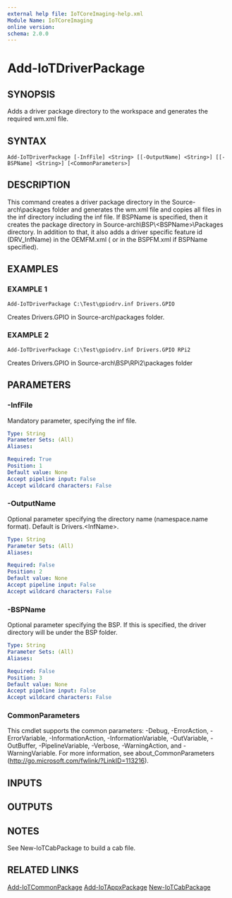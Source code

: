 ```yaml
---
external help file: IoTCoreImaging-help.xml
Module Name: IoTCoreImaging
online version:
schema: 2.0.0
---
```


# Add-IoTDriverPackage

## SYNOPSIS
Adds a driver package directory to the workspace and generates the required wm.xml file.

## SYNTAX

```
Add-IoTDriverPackage [-InfFile] <String> [[-OutputName] <String>] [[-BSPName] <String>] [<CommonParameters>]
```

## DESCRIPTION
This command creates a driver package directory in the Source-arch\packages folder and generates the wm.xml file and copies all files in the inf directory including the inf file.
If BSPName is specified, then it creates the package directory in Source-arch\BSP\\\<BSPName\>\Packages directory.
In addition to that, it also adds a driver specific feature id (DRV_InfName) in the OEMFM.xml ( or in the BSPFM.xml if BSPName specified).

## EXAMPLES

### EXAMPLE 1
```
Add-IoTDriverPackage C:\Test\gpiodrv.inf Drivers.GPIO
```

Creates Drivers.GPIO in Source-arch\packages folder.

### EXAMPLE 2
```
Add-IoTDriverPackage C:\Test\gpiodrv.inf Drivers.GPIO RPi2
```

Creates Drivers.GPIO in Source-arch\BSP\RPi2\packages folder

## PARAMETERS

### -InfFile
Mandatory parameter, specifying the inf file.

```yaml
Type: String
Parameter Sets: (All)
Aliases:

Required: True
Position: 1
Default value: None
Accept pipeline input: False
Accept wildcard characters: False
```

### -OutputName
Optional parameter specifying the directory name (namespace.name format).
Default is Drivers.\<InfName\>.

```yaml
Type: String
Parameter Sets: (All)
Aliases:

Required: False
Position: 2
Default value: None
Accept pipeline input: False
Accept wildcard characters: False
```

### -BSPName
Optional parameter specifying the BSP. If this is specified, the driver directory will be under the BSP folder.

```yaml
Type: String
Parameter Sets: (All)
Aliases:

Required: False
Position: 3
Default value: None
Accept pipeline input: False
Accept wildcard characters: False
```

### CommonParameters
This cmdlet supports the common parameters: -Debug, -ErrorAction, -ErrorVariable, -InformationAction, -InformationVariable, -OutVariable, -OutBuffer, -PipelineVariable, -Verbose, -WarningAction, and -WarningVariable. For more information, see about_CommonParameters (http://go.microsoft.com/fwlink/?LinkID=113216).

## INPUTS

## OUTPUTS

## NOTES
See New-IoTCabPackage to build a cab file.

## RELATED LINKS

[Add-IoTCommonPackage](.\Add-IoTCommonPackage.md)
[Add-IoTAppxPackage](.\Add-IoTAppxPackage.md)
[New-IoTCabPackage](.\New-IoTCabPackage.md)